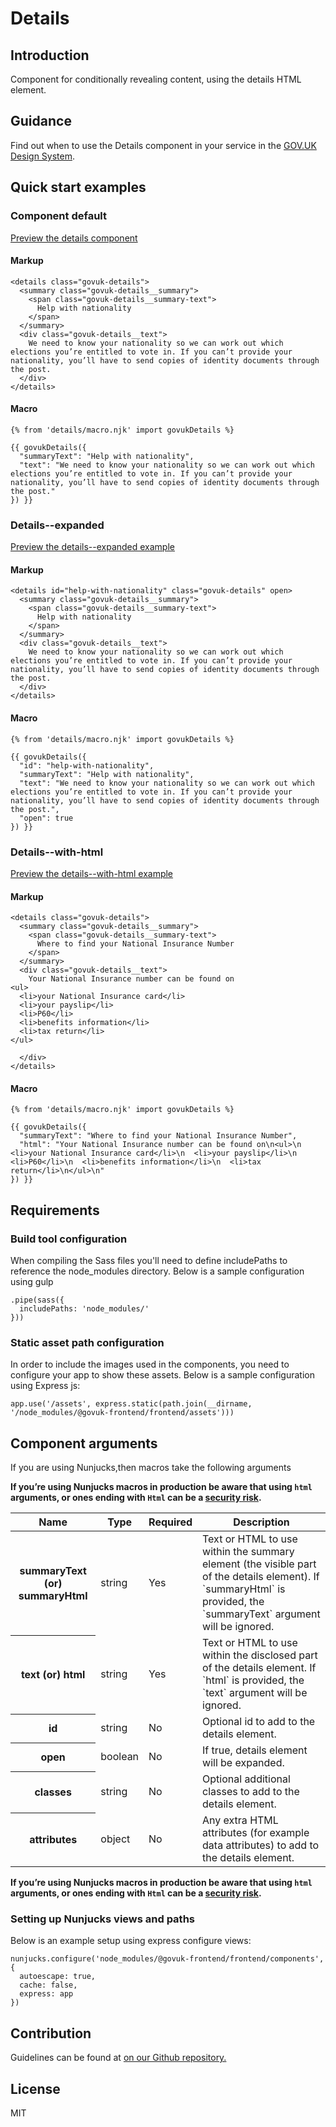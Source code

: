 # Details

## Introduction

Component for conditionally revealing content, using the details HTML element.

## Guidance

Find out when to use the Details component in your service in the [GOV.UK Design System](https://govuk-design-system-production.cloudapps.digital/components/details).

## Quick start examples

### Component default

[Preview the details component](http://govuk-frontend-review.herokuapp.com/components/details/preview)

#### Markup

    <details class="govuk-details">
      <summary class="govuk-details__summary">
        <span class="govuk-details__summary-text">
          Help with nationality
        </span>
      </summary>
      <div class="govuk-details__text">
        We need to know your nationality so we can work out which elections you’re entitled to vote in. If you can’t provide your nationality, you’ll have to send copies of identity documents through the post.
      </div>
    </details>

#### Macro

    {% from 'details/macro.njk' import govukDetails %}

    {{ govukDetails({
      "summaryText": "Help with nationality",
      "text": "We need to know your nationality so we can work out which elections you’re entitled to vote in. If you can’t provide your nationality, you’ll have to send copies of identity documents through the post."
    }) }}

### Details--expanded

[Preview the details--expanded example](http://govuk-frontend-review.herokuapp.com/components/details/expanded/preview)

#### Markup

    <details id="help-with-nationality" class="govuk-details" open>
      <summary class="govuk-details__summary">
        <span class="govuk-details__summary-text">
          Help with nationality
        </span>
      </summary>
      <div class="govuk-details__text">
        We need to know your nationality so we can work out which elections you’re entitled to vote in. If you can’t provide your nationality, you’ll have to send copies of identity documents through the post.
      </div>
    </details>

#### Macro

    {% from 'details/macro.njk' import govukDetails %}

    {{ govukDetails({
      "id": "help-with-nationality",
      "summaryText": "Help with nationality",
      "text": "We need to know your nationality so we can work out which elections you’re entitled to vote in. If you can’t provide your nationality, you’ll have to send copies of identity documents through the post.",
      "open": true
    }) }}

### Details--with-html

[Preview the details--with-html example](http://govuk-frontend-review.herokuapp.com/components/details/with-html/preview)

#### Markup

    <details class="govuk-details">
      <summary class="govuk-details__summary">
        <span class="govuk-details__summary-text">
          Where to find your National Insurance Number
        </span>
      </summary>
      <div class="govuk-details__text">
        Your National Insurance number can be found on
    <ul>
      <li>your National Insurance card</li>
      <li>your payslip</li>
      <li>P60</li>
      <li>benefits information</li>
      <li>tax return</li>
    </ul>

      </div>
    </details>

#### Macro

    {% from 'details/macro.njk' import govukDetails %}

    {{ govukDetails({
      "summaryText": "Where to find your National Insurance Number",
      "html": "Your National Insurance number can be found on\n<ul>\n  <li>your National Insurance card</li>\n  <li>your payslip</li>\n  <li>P60</li>\n  <li>benefits information</li>\n  <li>tax return</li>\n</ul>\n"
    }) }}

## Requirements

### Build tool configuration

When compiling the Sass files you'll need to define includePaths to reference the node_modules directory. Below is a sample configuration using gulp

    .pipe(sass({
      includePaths: 'node_modules/'
    }))

### Static asset path configuration

In order to include the images used in the components, you need to configure your app to show these assets. Below is a sample configuration using Express js:

    app.use('/assets', express.static(path.join(__dirname, '/node_modules/@govuk-frontend/frontend/assets')))

## Component arguments

If you are using Nunjucks,then macros take the following arguments

**If you’re using Nunjucks macros in production be aware that using `html` arguments, or ones ending with `Html` can be a [security risk](https://en.wikipedia.org/wiki/Cross-site_scripting).**

<table class="govuk-table">

<thead class="govuk-table__head">

<tr class="govuk-table__row">

<th class="govuk-table__header" scope="col">Name</th>

<th class="govuk-table__header" scope="col">Type</th>

<th class="govuk-table__header" scope="col">Required</th>

<th class="govuk-table__header" scope="col">Description</th>

</tr>

</thead>

<tbody class="govuk-table__body">

<tr class="govuk-table__row">

<th class="govuk-table__header" scope="row">summaryText (or) summaryHtml</th>

<td class="govuk-table__cell ">string</td>

<td class="govuk-table__cell ">Yes</td>

<td class="govuk-table__cell ">Text or HTML to use within the summary element (the visible part of the details element). If `summaryHtml` is provided, the `summaryText` argument will be ignored.</td>

</tr>

<tr class="govuk-table__row">

<th class="govuk-table__header" scope="row">text (or) html</th>

<td class="govuk-table__cell ">string</td>

<td class="govuk-table__cell ">Yes</td>

<td class="govuk-table__cell ">Text or HTML to use within the disclosed part of the details element. If `html` is provided, the `text` argument will be ignored.</td>

</tr>

<tr class="govuk-table__row">

<th class="govuk-table__header" scope="row">id</th>

<td class="govuk-table__cell ">string</td>

<td class="govuk-table__cell ">No</td>

<td class="govuk-table__cell ">Optional id to add to the details element.</td>

</tr>

<tr class="govuk-table__row">

<th class="govuk-table__header" scope="row">open</th>

<td class="govuk-table__cell ">boolean</td>

<td class="govuk-table__cell ">No</td>

<td class="govuk-table__cell ">If true, details element will be expanded.</td>

</tr>

<tr class="govuk-table__row">

<th class="govuk-table__header" scope="row">classes</th>

<td class="govuk-table__cell ">string</td>

<td class="govuk-table__cell ">No</td>

<td class="govuk-table__cell ">Optional additional classes to add to the details element.</td>

</tr>

<tr class="govuk-table__row">

<th class="govuk-table__header" scope="row">attributes</th>

<td class="govuk-table__cell ">object</td>

<td class="govuk-table__cell ">No</td>

<td class="govuk-table__cell ">Any extra HTML attributes (for example data attributes) to add to the details element.</td>

</tr>

</tbody>

</table>

**If you’re using Nunjucks macros in production be aware that using `html` arguments, or ones ending with `Html` can be a [security risk](https://en.wikipedia.org/wiki/Cross-site_scripting).**

### Setting up Nunjucks views and paths

Below is an example setup using express configure views:

    nunjucks.configure('node_modules/@govuk-frontend/frontend/components', {
      autoescape: true,
      cache: false,
      express: app
    })

## Contribution

Guidelines can be found at [on our Github repository.](https://github.com/alphagov/govuk-frontend/blob/master/CONTRIBUTING.md "link to contributing guidelines on our github repository")

## License

MIT